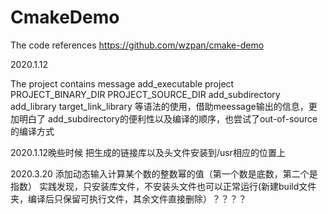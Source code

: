 # CmakeDemo

The code references https://github.com/wzpan/cmake-demo

2020.1.12

The project contains message add_executable project PROJECT_BINARY_DIR PROJECT_SOURCE_DIR add_subdirectory add_library target_link_library 等语法的使用，借助meessage输出的信息，更加明白了   add_subdirectory的便利性以及编译的顺序，也尝试了out-of-source的编译方式

2020.1.12晚些时候
把生成的链接库以及头文件安装到/usr相应的位置上

2020.3.20
添加动态输入计算某个数的整数幂的值（第一个数是底数，第二个是指数）
实践发现，只安装库文件，不安装头文件也可以正常运行(新建build文件夹，编译后只保留可执行文件，其余文件直接删除）？？？？

